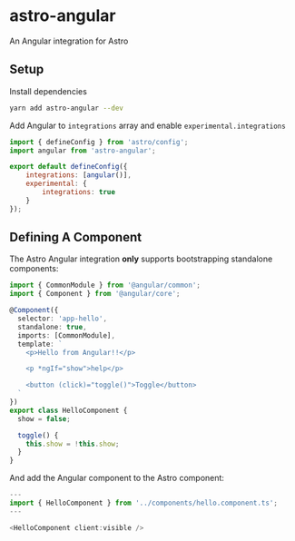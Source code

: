 # astro-angular

An Angular integration for Astro

## Setup 

Install dependencies

```sh
yarn add astro-angular --dev
```

Add Angular to `integrations` array and enable `experimental.integrations`

```js
import { defineConfig } from 'astro/config';
import angular from 'astro-angular';

export default defineConfig({
	integrations: [angular()],
	experimental: {
		integrations: true
	}
});
```

## Defining A Component

The Astro Angular integration **only** supports bootstrapping standalone components:

```ts
import { CommonModule } from '@angular/common';
import { Component } from '@angular/core';

@Component({
  selector: 'app-hello',
  standalone: true,
  imports: [CommonModule],
  template: `
    <p>Hello from Angular!!</p>

    <p *ngIf="show">help</p>

    <button (click)="toggle()">Toggle</button>
  `
})
export class HelloComponent {
  show = false;

  toggle() {
    this.show = !this.show;
  }
}
```

And add the Angular component to the Astro component:

```ts
---
import { HelloComponent } from '../components/hello.component.ts';
---

<HelloComponent client:visible />
```